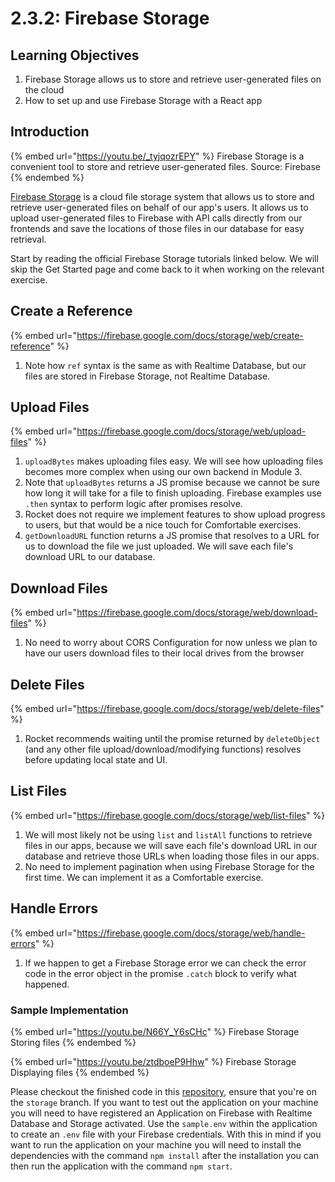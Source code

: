 # 2.3.2: Firebase Storage

## Learning Objectives

1. Firebase Storage allows us to store and retrieve user-generated files on the cloud
2. How to set up and use Firebase Storage with a React app

## Introduction

{% embed url="https://youtu.be/_tyjqozrEPY" %}
Firebase Storage is a convenient tool to store and retrieve user-generated files. Source: Firebase
{% endembed %}

[Firebase Storage](https://firebase.google.com/docs/storage) is a cloud file storage system that allows us to store and retrieve user-generated files on behalf of our app's users. It allows us to upload user-generated files to Firebase with API calls directly from our frontends and save the locations of those files in our database for easy retrieval.

Start by reading the official Firebase Storage tutorials linked below. We will skip the Get Started page and come back to it when working on the relevant exercise.

## Create a Reference

{% embed url="https://firebase.google.com/docs/storage/web/create-reference" %}

1. Note how `ref` syntax is the same as with Realtime Database, but our files are stored in Firebase Storage, not Realtime Database.

## Upload Files

{% embed url="https://firebase.google.com/docs/storage/web/upload-files" %}

1. `uploadBytes` makes uploading files easy. We will see how uploading files becomes more complex when using our own backend in Module 3.
2. Note that `uploadBytes` returns a JS promise because we cannot be sure how long it will take for a file to finish uploading. Firebase examples use `.then` syntax to perform logic after promises resolve.
3. Rocket does not require we implement features to show upload progress to users, but that would be a nice touch for Comfortable exercises.
4. `getDownloadURL` function returns a JS promise that resolves to a URL for us to download the file we just uploaded. We will save each file's download URL to our database.

## Download Files

{% embed url="https://firebase.google.com/docs/storage/web/download-files" %}

1. No need to worry about CORS Configuration for now unless we plan to have our users download files to their local drives from the browser

## Delete Files

{% embed url="https://firebase.google.com/docs/storage/web/delete-files" %}

1. Rocket recommends waiting until the promise returned by `deleteObject` (and any other file upload/download/modifying functions) resolves before updating local state and UI.

## List Files

{% embed url="https://firebase.google.com/docs/storage/web/list-files" %}

1. We will most likely not be using `list` and `listAll` functions to retrieve files in our apps, because we will save each file's download URL in our database and retrieve those URLs when loading those files in our apps.
2. No need to implement pagination when using Firebase Storage for the first time. We can implement it as a Comfortable exercise.

## Handle Errors

{% embed url="https://firebase.google.com/docs/storage/web/handle-errors" %}

1. If we happen to get a Firebase Storage error we can check the error code in the error object in the promise `.catch` block to verify what happened.



### Sample Implementation

{% embed url="https://youtu.be/N66Y_Y6sCHc" %}
Firebase Storage Storing files
{% endembed %}

{% embed url="https://youtu.be/ztdboeP9Hhw" %}
Firebase Storage Displaying files
{% endembed %}

Please checkout the finished code in this [repository](https://github.com/rocketacademy/m2\_firebase\_repo/tree/storage), ensure that you're on the `storage` branch. If you want to test out the application on your machine you will need to have registered an Application on Firebase with Realtime Database and Storage activated. Use the `sample.env` within the application to create an `.env` file with your Firebase credentials. With this in mind if you want to run the application on your machine you will need to install the dependencies with the command `npm install` after the installation you can then run the application with the command `npm start`.
